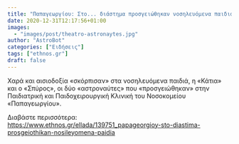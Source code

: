 ```yaml
---
title: "Παπαγεωργίου: Στο... διάστημα προσγειώθηκαν νοσηλευόμενα παιδιά"
date: 2020-12-31T12:17:56+01:00
images:
  - "images/post/theatro-astronaytes.jpg"
author: "AstroBot"
categories: ["Ειδήσεις"]
tags: ["ethnos.gr"]
draft: false
---
```


Χαρά και αισιοδοξία «σκόρπισαν» στα νοσηλευόμενα παιδιά, η «Κάτια» και ο «Σπύρος», οι δύο «αστροναύτες» που «προσγειώθηκαν» στην Παιδιατρική και Παιδοχειρουργική Κλινική του Νοσοκομείου «Παπαγεωργίου».

Διαβάστε περισσότερα: https://www.ethnos.gr/ellada/139751_papageorgioy-sto-diastima-prosgeiothikan-nosileyomena-paidia
